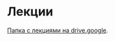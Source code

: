 # Лекции

[Папка с лекциями на drive.google](https://drive.google.com/drive/folders/14tTYeUdD5vy3GAeo2kpIW3OqPL9ZviPi?usp=sharing).
